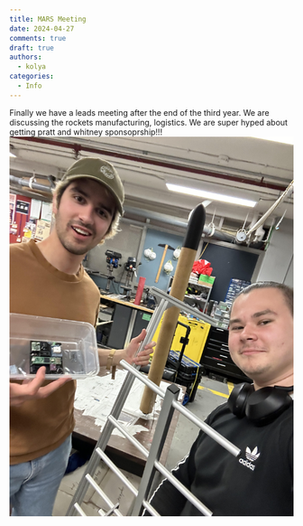```yaml
---
title: MARS Meeting
date: 2024-04-27
comments: true
draft: true
authors:
  - kolya
categories:
  - Info
---
```

Finally we have a leads meeting after the end of the third year. We are discussing the rockets manufacturing, logistics. We are super hyped about getting pratt and whitney sponsoprship!!! 
![alt text](unnamed.jpg)